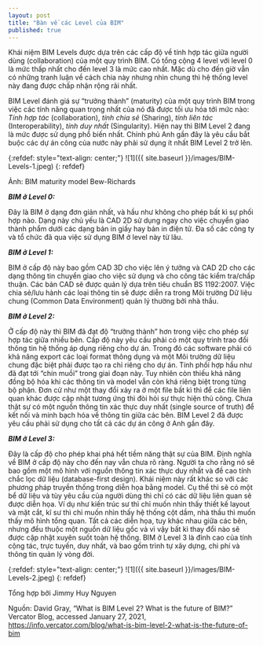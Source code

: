 ```yaml
---
layout: post
title: "Bàn về các Level của BIM"
published: true
---
```



Khái niệm BIM Levels được dựa trên các cấp độ về tính hợp tác giữa người dùng (collaboration) của một quy trình BIM. Có tổng cộng 4 level với level 0 là mức thấp nhất cho đến level 3 là mức cao nhất. Mặc dù cho đến giờ vẫn có những tranh luận về cách chia này nhưng nhìn chung thì hệ thống level này đang được chấp nhận rộng rãi nhất.


BIM Level đánh giá sự “trưởng thành” (maturity) của một quy trình BIM trong việc các tính năng quan trọng nhất của nó đã được tối ưu hóa tới mức nào: *Tính hợp tác* (collaboration), *tính chia sẻ* (Sharing), *tính liên tác* (Interoperability), *tính duy nhất* (Singularity). Hiện nay thì BIM Level 2 đang là mức được sử dụng phổ biến nhất. Chính phủ Anh gần đây là yêu cầu bắt buộc các dự án công của nước này phải sử dụng ít nhất BIM Level 2 trở lên.


{:refdef: style="text-align: center;"}
![1]({{ site.baseurl }}/images/BIM-Levels-1.jpeg)
{: refdef}


Ảnh: BIM maturity model Bew-Richards


***BIM ở Level 0:***


Đây là BIM ở dạng đơn giản nhất, và hầu như không cho phép bất kì sự phối hợp nào. Dạng này chủ yếu là CAD 2D sử dụng ngay cho việc chuyển giao thành phẩm dưới các dạng bản in giấy hay bản in điện tử. Đa số các công ty và tổ chức đã qua việc sử dụng BIM ở level này từ lâu.


***BIM ở Level 1:***


BIM ở cấp độ này bao gồm CAD 3D cho việc lên ý tưởng và CAD 2D cho các dạng thông tin chuyển giao cho việc sử dụng và cho công tác kiểm tra/chấp thuận. Các bản CAD sẽ được quản lý dựa trên tiêu chuẩn BS 1192:2007. Việc chia sẻ/lưu hành các loại thông tin sẽ được diễn ra trong Môi trường Dữ liệu chung (Common Data Environment) quản lý thường bởi nhà thầu.


***BIM ở Level 2:***


Ở cấp độ này thì BIM đã đạt độ “trưởng thành” hơn trong việc cho phép sự hợp tác giữa nhiều bên. Cấp độ này yêu cầu phải có một quy trình trao đổi thông tin hệ thống áp dụng riêng cho dự án. Trong đó các software phải có khả năng export các loại format thông dụng và một Môi trường dữ liệu chung đặc biệt phải được tạo ra chỉ riêng cho dự án. Tính phối hợp hầu như đã đạt tới “chín muồi” trong giai đoạn này. Tuy nhiên còn thiếu khả năng đồng bộ hóa khi các thông tin và model vẫn còn khá riêng biệt trong từng bộ phận. Đơn cử như một thay đổi xảy ra ở một file bất kì thì để các file liên quan khác được cập nhật tương ứng thì đòi hỏi sự thực hiện thủ công. Chưa thật sự có một nguồn thông tin xác thực duy nhất (single source of truth) để kết nối và minh bạch hóa về thông tin giữa các bên. BIM Level 2 đã được yêu cầu phải sử dụng cho tất cả các dự án công ở Anh gần đây.


***BIM ở Level 3:***


Đây là cấp độ cho phép khai phá hết tiềm năng thật sự của BIM. Định nghĩa về BIM ở cấp độ này cho đến nay vẫn chưa rõ ràng. Người ta cho rằng nó sẽ bao gồm một mô hình với nguồn thông tin xác thực duy nhất và đề cao tính chắc lọc dữ liệu (database-first design). Khái niệm này rất khác so với các phương pháp truyền thống trong diễn họa bằng model. Cụ thể thì sẽ có một bể dữ liệu và tùy yêu cầu của người dùng thì chỉ có các dữ liệu liên quan sẽ được diễn họa. Ví dụ như kiến trúc sư thì chỉ muốn nhìn thấy thiết kế layout và mặt cắt, kĩ sư thì chỉ muốn nhìn thấy hệ thống cột dầm, nhà thầu thì muốn thấy mô hình tổng quan. Tất cả các diễn họa, tuy khác nhau giữa các bên, nhưng đều thuộc một nguồn dữ liệu gốc và vì vậy bất kì thay đổi nào sẽ được cập nhật xuyên suốt toàn hệ thống. BIM ở Level 3 là đỉnh cao của tính cộng tác, trực tuyến, duy nhất, và bao gồm trình tự xây dựng, chi phí và thông tin quản lý vòng đời.


{:refdef: style="text-align: center;"}
![1]({{ site.baseurl }}/images/BIM-Levels-2.jpeg)
{: refdef}


Tổng hợp bởi Jimmy Huy Nguyen


Nguồn: David Gray, “What is BIM Level 2? What is the future of BIM?” Vercator Blog, accessed January 27, 2021, https://info.vercator.com/blog/what-is-bim-level-2-what-is-the-future-of-bim